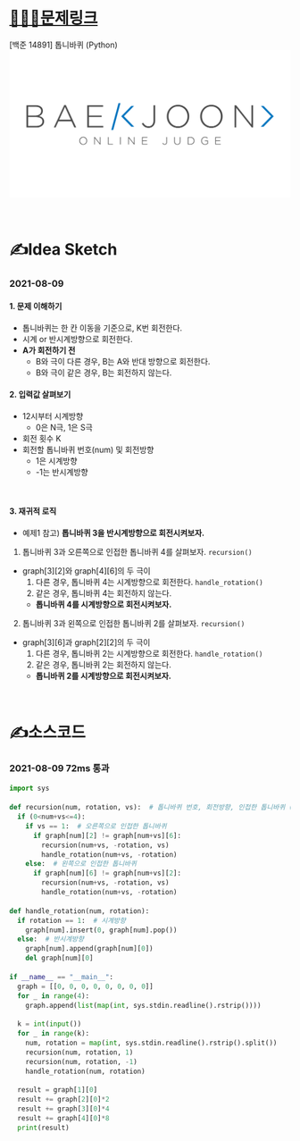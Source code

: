 # [👩🏻‍💻문제링크](https://www.acmicpc.net/problem/14891)

[백준 14891] 톱니바퀴 (Python)
[![백준](../백준표지.png)](https://www.acmicpc.net/problem/14891)

<br>

# ✍️Idea Sketch

### **2021-08-09**

#### 1. 문제 이해하기
- 톱니바퀴는 한 칸 이동을 기준으로, K번 회전한다. 
- 시계 or 반시계방향으로 회전한다.
- **A가 회전하기 전**
  - B와 극이 다른 경우, B는 A와 반대 방향으로 회전한다.
  - B와 극이 같은 경우, B는 회전하지 않는다.

#### 2. 입력값 살펴보기
- 12시부터 시계방향
  - 0은 N극, 1은 S극
- 회전 횟수 K
- 회전할 톱니바퀴 번호(num) 및 회전방향
  - 1은 시계방향
  - -1는 반시계방향

<br>

#### 3. 재귀적 로직
- 예제1 참고) **톱니바퀴 3을 반시계방향으로 회전시켜보자.**
1. 톱니바퀴 3과 오른쪽으로 인접한 톱니바퀴 4를 살펴보자. `recursion()`
  + graph[3][2]와 graph[4][6]의 두 극이
      1. 다른 경우, 톱니바퀴 4는 시계방향으로 회전한다. `handle_rotation()`
      2. 같은 경우, 톱니바퀴 4는 회전하지 않는다.
      - **톱니바퀴 4를 시계방향으로 회전시켜보자.** 
      
2. 톱니바퀴 3과 왼쪽으로 인접한 톱니바퀴 2를 살펴보자. `recursion()`
  + graph[3][6]과 graph[2][2]의 두 극이
      1. 다른 경우, 톱니바퀴 2는 시계방향으로 회전한다. `handle_rotation()`
      2. 같은 경우, 톱니바퀴 2는 회전하지 않는다.
      - **톱니바퀴 2를 시계방향으로 회전시켜보자.**

<br>

# ✍️소스코드

### **2021-08-09 72ms 통과**

```Python
import sys

def recursion(num, rotation, vs):  # 톱니바퀴 번호, 회전방향, 인접한 톱니바퀴 (1 or -1)
  if (0<num+vs<=4):
    if vs == 1:  # 오른쪽으로 인접한 톱니바퀴
      if graph[num][2] != graph[num+vs][6]:
        recursion(num+vs, -rotation, vs)
        handle_rotation(num+vs, -rotation)
    else:  # 왼쪽으로 인접한 톱니바퀴
      if graph[num][6] != graph[num+vs][2]:
        recursion(num+vs, -rotation, vs)
        handle_rotation(num+vs, -rotation)

def handle_rotation(num, rotation):
  if rotation == 1:  # 시계방향
    graph[num].insert(0, graph[num].pop())
  else:  # 반시계방향
    graph[num].append(graph[num][0])
    del graph[num][0]

if __name__ == "__main__":
  graph = [[0, 0, 0, 0, 0, 0, 0, 0]]
  for _ in range(4):
    graph.append(list(map(int, sys.stdin.readline().rstrip())))

  k = int(input())
  for _ in range(k):
    num, rotation = map(int, sys.stdin.readline().rstrip().split())
    recursion(num, rotation, 1)
    recursion(num, rotation, -1)
    handle_rotation(num, rotation)
  
  result = graph[1][0]
  result += graph[2][0]*2
  result += graph[3][0]*4
  result += graph[4][0]*8
  print(result)
```
